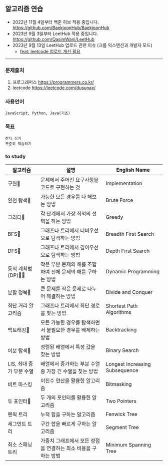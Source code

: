 ## 알고리즘 연습

- 2022년 11월 4일부터 백준 허브 적용 중입니다.
https://github.com/BaekjoonHub/BaekjoonHub
- 2023년 9월 3일부터 LeetHub 적용 중입니다.
https://github.com/QasimWani/LeetHub
- 2023년 9월 13일 LeetHub 업로드 관련 이슈 (크롬 익스텐션과 개발자 모드)
  - [feat: leetcode 업로드 개선 필요](https://github.com/dusunax/algorithm/issues/1)

---
### 문제출처
1. 프로그래머스 https://programmers.co.kr/
2. leetcode https://leetcode.com/dusunax/

### 사용언어
```
JavaScript, Python, Java(기초)
```

### 목표
```
잔디 심기
꾸준히 학습하기
```

### to study
| 알고리즘 | 설명 | English Name |
| --- | --- | --- |
| 구현🌱 | 문제에서 주어진 요구사항을 코드로 구현하는 것 | Implementation |
| 완전 탐색🌱 | 가능한 모든 경우를 다 해보는 방법 | Brute Force |
| 그리디🌱 | 각 단계에서 가장 최적의 선택을 하는 방법 | Greedy |
| BFS🌱 | 그래프나 트리에서 너비우선으로 탐색하는 방법 | Breadth First Search |
| DFS🌱 | 그래프나 트리에서 깊이우선으로 탐색하는 방법 | Depth First Search |
| 등적 계획법(DP)🌱🌱 | 작은 부분 문제의 해를 조합하여 전체 문제의 해를 구하는 방법 | Dynamic Programming |
| 분할 정복🌱 | 큰 문제를 작은 문제로 나누어 해결하는 방법 | Divide and Conquer |
| 최단 거리 알고리즘 | 그래프나 트리에서 최단 경로를 찾는 방법 | Shortest Path Algorithms |
| 백트래킹🌱 | 모든 가능한 경우를 탐색하면서 불필요한 경우를 배제하는 방법 | Backtracking |
| 이분 탐색🌱 | 정렬된 배열에서 특정 값을 찾는 방법 | Binary Search |
| LIS, 최대 증가 부분 수열 | 배열에서 증가하는 부분 수열 중 가장 긴 수열을 찾는 방법 | Longest Increasing Subsequence |
| 비트 마스킹 | 이진수 연산을 활용한 알고리즘 | Bitmasking |
| 투 포인터🌱 | 두 개의 포인터를 활용한 알고리즘 | Two Pointers |
| 펜윅 트리 | 누적 합을 구하는 알고리즘 | Fenwick Tree |
| 세그먼트 트리 | 구간 합을 빠르게 구하는 알고리즘 | Segment Tree |
| 최소 스패닝 트리 | 가중치 그래프에서 모든 정점을 연결하는 최소 비용을 구하는 방법 | Minimum Spanning Tree |
